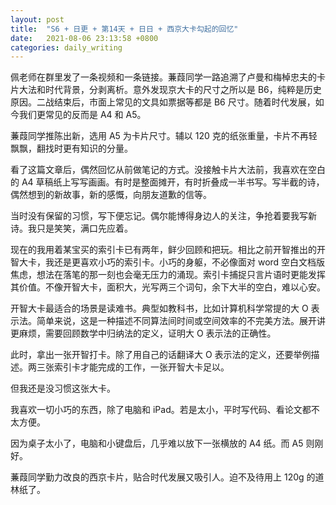 ```yaml
---
layout: post
title:  "S6 + 日更 + 第14天 + 日日 + 西京大卡勾起的回忆"
date:   2021-08-06 23:13:58 +0800
categories: daily_writing
---
```


佩老师在群里发了一条视频和一条链接。蒹葭同学一路追溯了卢曼和梅棹忠夫的卡片大法和时代背景，分剥离析。意外发现京大卡的尺寸之所以是 B6，纯粹是历史原因。二战结束后，市面上常见的文具如票据等都是 B6 尺寸。随着时代发展，如今我们更常见的反而是 A4 和 A5。

蒹葭同学推陈出新，选用 A5 为卡片尺寸。辅以 120 克的纸张重量，卡片不再轻飘飘，翻找时更有知识的分量。

看了这篇文章后，偶然回忆从前做笔记的方式。没接触卡片大法前，我喜欢在空白的 A4 草稿纸上写写画画。有时是整面摊开，有时折叠成一半书写。写半截的诗，偶然想到的新故事，新的感慨，向朋友道歉的信等。

当时没有保留的习惯，写下便忘记。偶尔能博得身边人的关注，争抢着要我写新诗。我只是笑笑，满口先应着。

现在的我用着某宝买的索引卡已有两年，鲜少回顾和把玩。相比之前开智推出的开智大卡，我还是更喜欢小巧的索引卡。小巧的身躯，不必像面对 word 空白文档版焦虑，想法在落笔的那一刻也会毫无压力的涌现。索引卡捕捉只言片语时更能发挥其价值。不像开智大卡，面积大，光写两三个词句，余下大半的空白，难以心安。

开智大卡最适合的场景是读难书。典型如教科书，比如计算机科学常提的大 O 表示法。简单来说，这是一种描述不同算法间时间或空间效率的不完美方法。展开讲更麻烦，需要回顾数学中归纳法的定义，证明大 O 表示法的正确性。

此时，拿出一张开智打卡。除了用自己的话翻译大 O 表示法的定义，还要举例描述。两三张索引卡才能完成的工作，一张开智大卡足以。

但我还是没习惯这张大卡。

我喜欢一切小巧的东西，除了电脑和 iPad。若是太小，平时写代码、看论文都不太方便。

因为桌子太小了，电脑和小键盘后，几乎难以放下一张横放的 A4 纸。而 A5 则刚好。

蒹葭同学勤力改良的西京卡片，贴合时代发展又吸引人。迫不及待用上 120g 的道林纸了。
